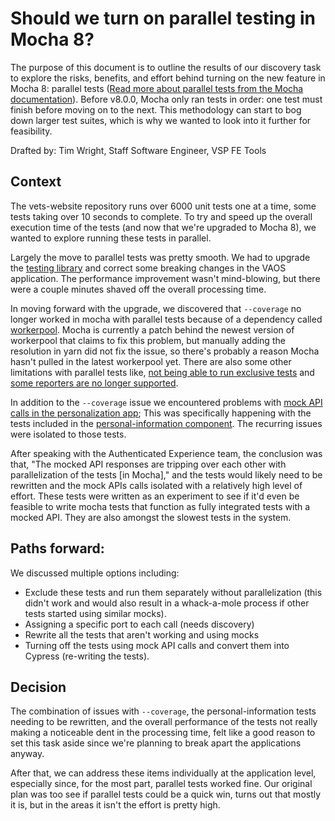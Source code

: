 # Should we turn on parallel testing in Mocha 8?

The purpose of this document is to outline the results of our discovery task to explore the risks, benefits, and effort behind turning on the new feature in Mocha 8: parallel tests ([Read more about parallel tests from the Mocha documentation](https://mochajs.org/#parallel-tests)). Before v8.0.0, Mocha only ran tests in order: one test must finish before moving on to the next. This methodology can start to bog down larger test suites, which is why we wanted to look into it further for feasibility.

Drafted by: Tim Wright, Staff Software Engineer, VSP FE Tools

## Context

The vets-website repository runs over 6000 unit tests one at a time, some tests taking over 10 seconds to complete. To try and speed up the overall execution time of the tests (and now that we're upgraded to Mocha 8), we wanted to explore running these tests in parallel.

Largely the move to parallel tests was pretty smooth. We had to upgrade the [testing library](https://testing-library.com/docs/dom-testing-library/install/) and correct some breaking changes in the VAOS application. The performance improvement wasn't mind-blowing, but there were a couple minutes shaved off the overall processing time.

In moving forward with the upgrade, we discovered that `--coverage` no longer worked in mocha with parallel tests because of a dependency called [workerpool](https://github.com/josdejong/workerpool/). Mocha is currently a patch behind the newest version of workerpool that claims to fix this problem, but manually adding the resolution in yarn did not fix the issue, so there's probably a reason Mocha hasn't pulled in the latest workerpool yet. There are also some other limitations with parallel tests like, [not being able to run exclusive tests](https://mochajs.org/#exclusive-tests-are-disallowed) and [some reporters are no longer supported](https://mochajs.org/#reporter-limitations).

In addition to the `--coverage` issue we encountered problems with [mock API calls in the personalization app](https://github.com/department-of-veterans-affairs/vets-website/blob/14a066d42b12f219a0194d43c2004a8aef1962e0/src/applications/personalization/profile/msw-mocks.js); This was specifically happening with the tests included in the [personal-information component](https://github.com/department-of-veterans-affairs/vets-website/tree/main/src/applications/personalization/profile/tests/components/personal-information). The recurring issues were isolated to those tests.

After speaking with the Authenticated Experience team, the conclusion was that, "The mocked API responses are tripping over each other with parallelization of the tests [in Mocha]," and the tests would likely need to be rewritten and the mock APIs calls isolated with a relatively high level of effort. These tests were written as an experiment to see if it'd even be feasible to write mocha tests that function as fully integrated tests with a mocked API. They are also amongst the slowest tests in the system.

## Paths forward:

We discussed multiple options including:

- Exclude these tests and run them separately without parallelization (this didn't work and would also result in a whack-a-mole process if other tests started using similar mocks).
- Assigning a specific port to each call (needs discovery)
- Rewrite all the tests that aren't working and using mocks
- Turning off the tests using mock API calls and convert them into Cypress (re-writing the tests).

## Decision

The combination of issues with `--coverage`, the personal-information tests needing to be rewritten, and the overall performance of the tests not really making a noticeable dent in the processing time, felt like a good reason to set this task aside since we're planning to break apart the applications anyway.

After that, we can address these items individually at the application level, especially since, for the most part, parallel tests worked fine. Our original plan was too see if parallel tests could be a quick win, turns out that mostly it is, but in the areas it isn't the effort is pretty high.
